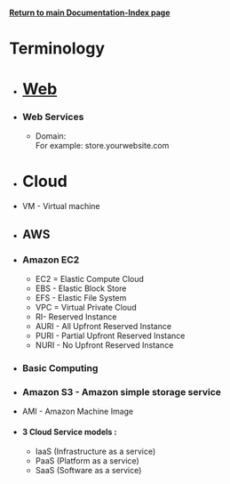 #### [Return to main Documentation-Index page](https://github.com/hydropero/Terminology)

# Terminology

- # [Web](https://github.com/hydropero/Terminology/blob/main/Web.md)
- ### Web Services
  - Domain: 
    <br> For example: store.yourwebsite.com

- # Cloud
- VM - Virtual machine

- ## AWS
- ### Amazon EC2
  - EC2 = Elastic Compute Cloud
  - EBS - Elastic Block Store
  - EFS - Elastic File System
  - VPC = Virtual Private Cloud
  - RI- Reserved Instance
  - AURI - All Upfront Reserved Instance
  - PURI - Partial Upfront Reserved Instance
  - NURI - No Upfront Reserved Instance

- ### Basic Computing 

- ### Amazon S3 - Amazon simple storage service
- AMI - Amazon Machine Image

- #### 3 Cloud Service models : 
  - IaaS (Infrastructure as a service)
  - PaaS (Platform as a service)
  - SaaS (Software as a service)
